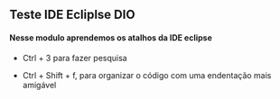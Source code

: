 ## Teste IDE Ecliplse DIO

#### Nesse modulo aprendemos os atalhos da IDE eclipse

- Ctrl + 3 para fazer pesquisa

- Ctrl + Shift + f, para organizar o código com uma endentação mais amigável

  